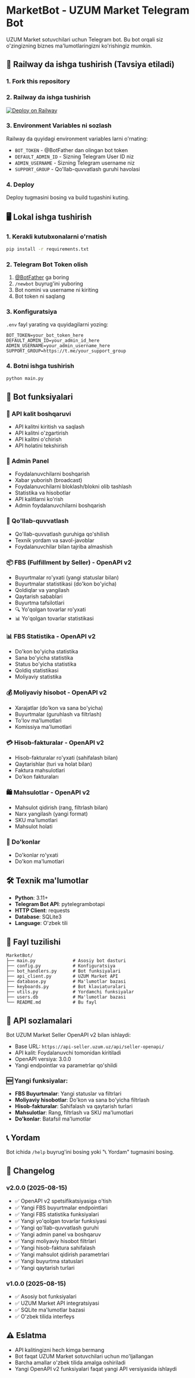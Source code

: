 # MarketBot - UZUM Market Telegram Bot

UZUM Market sotuvchilari uchun Telegram bot. Bu bot orqali siz o'zingizning biznes ma'lumotlaringizni ko'rishingiz mumkin.

## 🚀 Railway da ishga tushirish (Tavsiya etiladi)

### 1. Fork this repository

### 2. Railway da ishga tushirish

[![Deploy on Railway](https://railway.app/button.svg)](https://railway.app/template/new?template=https://github.com/SaidjonAlixon/uzumnazoratbot)

### 3. Environment Variables ni sozlash

Railway da quyidagi environment variables larni o'rnating:

- `BOT_TOKEN` - @BotFather dan olingan bot token
- `DEFAULT_ADMIN_ID` - Sizning Telegram User ID niz
- `ADMIN_USERNAME` - Sizning Telegram username niz
- `SUPPORT_GROUP` - Qo'llab-quvvatlash guruhi havolasi

### 4. Deploy

Deploy tugmasini bosing va build tugashini kuting.

## 🖥️ Lokal ishga tushirish

### 1. Kerakli kutubxonalarni o'rnatish
```bash
pip install -r requirements.txt
```

### 2. Telegram Bot Token olish
1. [@BotFather](https://t.me/botfather) ga boring
2. `/newbot` buyrug'ini yuboring
3. Bot nomini va username ni kiriting
4. Bot token ni saqlang

### 3. Konfiguratsiya
`.env` fayl yarating va quyidagilarni yozing:
```env
BOT_TOKEN=your_bot_token_here
DEFAULT_ADMIN_ID=your_admin_id_here
ADMIN_USERNAME=your_admin_username_here
SUPPORT_GROUP=https://t.me/your_support_group
```

### 4. Botni ishga tushirish
```bash
python main.py
```

## 📱 Bot funksiyalari

### 🔑 API kalit boshqaruvi
- API kalitni kiritish va saqlash
- API kalitni o'zgartirish
- API kalitni o'chirish
- API holatini tekshirish

### 🔐 Admin Panel
- Foydalanuvchilarni boshqarish
- Xabar yuborish (broadcast)
- Foydalanuvchilarni bloklash/blokni olib tashlash
- Statistika va hisobotlar
- API kalitlarni ko'rish
- Admin foydalanuvchilarni boshqarish

### 👥 Qo'llab-quvvatlash
- Qo'llab-quvvatlash guruhiga qo'shilish
- Texnik yordam va savol-javoblar
- Foydalanuvchilar bilan tajriba almashish

### 📦 FBS (Fulfillment by Seller) - OpenAPI v2
- Buyurtmalar ro'yxati (yangi statuslar bilan)
- Buyurtmalar statistikasi (do'kon bo'yicha)
- Qoldiqlar va yangilash
- Qaytarish sabablari
- Buyurtma tafsilotlari
- 🔍 Yo'qolgan tovarlar ro'yxati
- 📊 Yo'qolgan tovarlar statistikasi

### 📊 FBS Statistika - OpenAPI v2
- Do'kon bo'yicha statistika
- Sana bo'yicha statistika
- Status bo'yicha statistika
- Qoldiq statistikasi
- Moliyaviy statistika

### 💰 Moliyaviy hisobot - OpenAPI v2
- Xarajatlar (do'kon va sana bo'yicha)
- Buyurtmalar (guruhlash va filtrlash)
- To'lov ma'lumotlari
- Komissiya ma'lumotlari

### 💳 Hisob-fakturalar - OpenAPI v2
- Hisob-fakturalar ro'yxati (sahifalash bilan)
- Qaytarishlar (turi va holat bilan)
- Faktura mahsulotlari
- Do'kon fakturaları

### 🛍 Mahsulotlar - OpenAPI v2
- Mahsulot qidirish (rang, filtrlash bilan)
- Narx yangilash (yangi format)
- SKU ma'lumotlari
- Mahsulot holati

### 🏪 Do'konlar
- Do'konlar ro'yxati
- Do'kon ma'lumotlari

## 🛠 Texnik ma'lumotlar

- **Python**: 3.11+
- **Telegram Bot API**: pytelegrambotapi
- **HTTP Client**: requests
- **Database**: SQLite3
- **Language**: O'zbek tili

## 📁 Fayl tuzilishi

```
MarketBot/
├── main.py              # Asosiy bot dasturi
├── config.py            # Konfiguratsiya
├── bot_handlers.py      # Bot funksiyalari
├── api_client.py        # UZUM Market API
├── database.py          # Ma'lumotlar bazasi
├── keyboards.py         # Bot klaviaturalari
├── utils.py             # Yordamchi funksiyalar
├── users.db             # Ma'lumotlar bazasi
└── README.md            # Bu fayl
```

## 🔧 API sozlamalari

Bot UZUM Market Seller OpenAPI v2 bilan ishlaydi:
- Base URL: `https://api-seller.uzum.uz/api/seller-openapi/`
- API kalit: Foydalanuvchi tomonidan kiritiladi
- OpenAPI versiya: 3.0.0
- Yangi endpointlar va parametrlar qo'shildi

### 🆕 Yangi funksiyalar:
- **FBS Buyurtmalar**: Yangi statuslar va filtrlari
- **Moliyaviy hisobotlar**: Do'kon va sana bo'yicha filtrlash
- **Hisob-fakturalar**: Sahifalash va qaytarish turlari
- **Mahsulotlar**: Rang, filtrlash va SKU ma'lumotlari
- **Do'konlar**: Batafsil ma'lumotlar

## 📞 Yordam

Bot ichida `/help` buyrug'ini bosing yoki "📞 Yordam" tugmasini bosing.

## 📝 Changelog

### v2.0.0 (2025-08-15)
- ✅ OpenAPI v2 spetsifikatsiyasiga o'tish
- ✅ Yangi FBS buyurtmalar endpointlari
- ✅ Yangi FBS statistika funksiyalari
- ✅ Yangi yo'qolgan tovarlar funksiyasi
- ✅ Yangi qo'llab-quvvatlash guruhi
- ✅ Yangi admin panel va boshqaruv
- ✅ Yangi moliyaviy hisobot filtrlari
- ✅ Yangi hisob-faktura sahifalash
- ✅ Yangi mahsulot qidirish parametrlari
- ✅ Yangi buyurtma statuslari
- ✅ Yangi qaytarish turlari

### v1.0.0 (2025-08-15)
- ✅ Asosiy bot funksiyalari
- ✅ UZUM Market API integratsiyasi
- ✅ SQLite ma'lumotlar bazasi
- ✅ O'zbek tilida interfeys

## ⚠️ Eslatma

- API kalitingizni hech kimga bermang
- Bot faqat UZUM Market sotuvchilari uchun mo'ljallangan
- Barcha amallar o'zbek tilida amalga oshiriladi
- Yangi OpenAPI v2 funksiyalari faqat yangi API versiyasida ishlaydi
